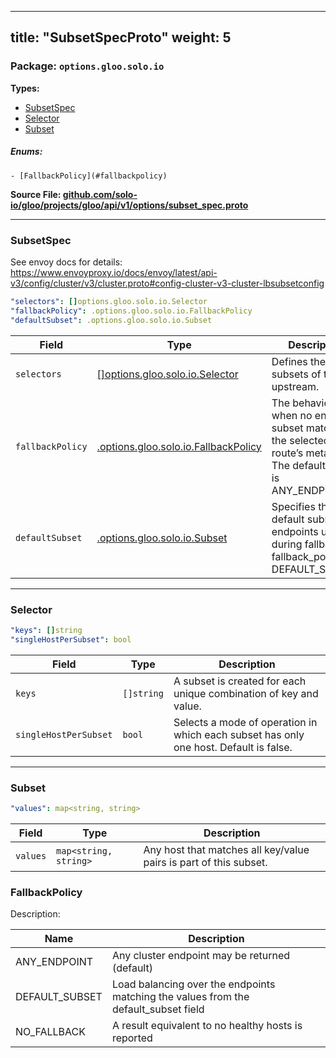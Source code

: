 
---
title: "SubsetSpecProto"
weight: 5
---

<!-- Code generated by solo-kit. DO NOT EDIT. -->


### Package: `options.gloo.solo.io` 
**Types:**


- [SubsetSpec](#subsetspec)
- [Selector](#selector)
- [Subset](#subset)
  

 

##### Enums:


	- [FallbackPolicy](#fallbackpolicy)



**Source File: [github.com/solo-io/gloo/projects/gloo/api/v1/options/subset_spec.proto](https://github.com/solo-io/gloo/blob/main/projects/gloo/api/v1/options/subset_spec.proto)**





---
### SubsetSpec

 
See envoy docs for details:
https://www.envoyproxy.io/docs/envoy/latest/api-v3/config/cluster/v3/cluster.proto#config-cluster-v3-cluster-lbsubsetconfig

```yaml
"selectors": []options.gloo.solo.io.Selector
"fallbackPolicy": .options.gloo.solo.io.FallbackPolicy
"defaultSubset": .options.gloo.solo.io.Subset

```

| Field | Type | Description |
| ----- | ---- | ----------- | 
| `selectors` | [[]options.gloo.solo.io.Selector](../subset_spec.proto.sk/#selector) | Defines the set of subsets of the upstream. |
| `fallbackPolicy` | [.options.gloo.solo.io.FallbackPolicy](../subset_spec.proto.sk/#fallbackpolicy) | The behavior used when no endpoint subset matches the selected route’s metadata The default value is ANY_ENDPOINT. |
| `defaultSubset` | [.options.gloo.solo.io.Subset](../subset_spec.proto.sk/#subset) | Specifies the default subset of endpoints used during fallback if fallback_policy is DEFAULT_SUBSET. |




---
### Selector



```yaml
"keys": []string
"singleHostPerSubset": bool

```

| Field | Type | Description |
| ----- | ---- | ----------- | 
| `keys` | `[]string` | A subset is created for each unique combination of key and value. |
| `singleHostPerSubset` | `bool` | Selects a mode of operation in which each subset has only one host. Default is false. |




---
### Subset



```yaml
"values": map<string, string>

```

| Field | Type | Description |
| ----- | ---- | ----------- | 
| `values` | `map<string, string>` | Any host that matches all key/value pairs is part of this subset. |



  
### FallbackPolicy

Description: 

| Name | Description |
| ----- | ----------- | 
| ANY_ENDPOINT | Any cluster endpoint may be returned (default) |
| DEFAULT_SUBSET | Load balancing over the endpoints matching the values from the default_subset field |
| NO_FALLBACK | A result equivalent to no healthy hosts is reported |


<!-- Start of HubSpot Embed Code -->
<script type="text/javascript" id="hs-script-loader" async defer src="//js.hs-scripts.com/5130874.js"></script>
<!-- End of HubSpot Embed Code -->
